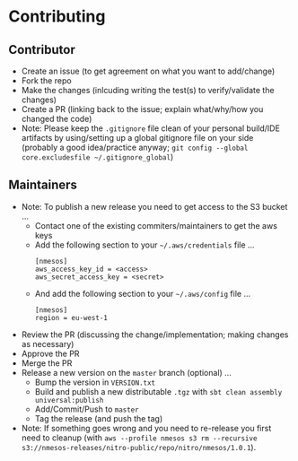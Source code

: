 # Contributing

## Contributor

* Create an issue (to get agreement on what you want to add/change)
* Fork the repo
* Make the changes (inlcuding writing the test(s) to verify/validate the changes)
* Create a PR (linking back to the issue; explain what/why/how you changed the code)
* Note: Please keep the `.gitignore` file clean of your personal build/IDE artifacts by using/setting up a global gitignore file on your side (probably a good idea/practice anyway; `git config --global core.excludesfile ~/.gitignore_global`)

## Maintainers

* Note: To publish a new release you need to get access to the S3 bucket ...
  * Contact one of the existing commiters/maintainers to get the aws keys
  * Add the following section to your `~/.aws/credentials` file ...
    ```
    [nmesos]
    aws_access_key_id = <access>
    aws_secret_access_key = <secret>    
    ```
  * And add the following section to your `~/.aws/config` file ...
    ```
    [nmesos]
    region = eu-west-1
    ```
* Review the PR (discussing the change/implementation; making changes as necessary)
* Approve the PR
* Merge the PR
* Release a new version on the `master` branch (optional) ...
  * Bump the version in `VERSION.txt`
  * Build and publish a new distributable `.tgz` with `sbt clean assembly universal:publish` 
  * Add/Commit/Push to `master`
  * Tag the release (and push the tag)
* Note: If something goes wrong and you need to re-release you first need to cleanup (with `aws --profile nmesos s3 rm --recursive s3://nmesos-releases/nitro-public/repo/nitro/nmesos/1.0.1`).
